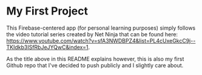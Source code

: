 # My First Project

This Firebase-centered app (for personal learning purposes) simply follows the video tutorial series created by Net Ninja that can be found here: https://www.youtube.com/watch?v=sfA3NWDBPZ4&list=PL4cUxeGkcC9j--TKIdkb3ISfRbJeJYQwC&index=1.

As the title above in this README explains however, this is also my first Github repo that I've decided to push publicly and I slightly care about.
